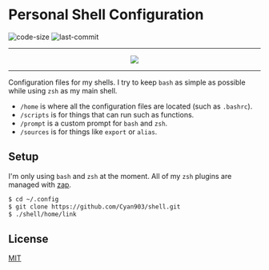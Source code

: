 # Personal Shell Configuration

![code-size](https://img.shields.io/github/languages/code-size/cyan903/shell) ![last-commit](https://img.shields.io/github/last-commit/cyan903/shell)

<hr />

<p align="center">
    <img src="ext/preview2.png" />
</p>

<hr />

Configuration files for my shells. I try to keep `bash` as simple as possible while using `zsh` as my main shell.

- `/home` is where all the configuration files are located (such as `.bashrc`).
- `/scripts` is for things that can run such as functions.
- `/prompt` is a custom prompt for `bash` and `zsh`.
- `/sources` is for things like `export` or `alias`.

## Setup

I'm only using `bash` and `zsh` at the moment. All of my `zsh` plugins are managed with [zap](https://github.com/zap-zsh/zap).

```sh
$ cd ~/.config
$ git clone https://github.com/Cyan903/shell.git
$ ./shell/home/link
```

## License

[MIT](LICENSE)
